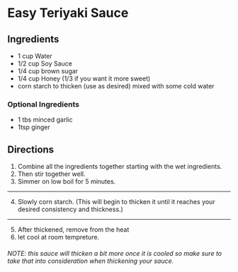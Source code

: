 # Easy Teriyaki Sauce

## Ingredients
* 1 cup Water
* 1/2 cup Soy Sauce
* 1/4 cup brown sugar
* 1/4 cup Honey (1/3 if you want it more sweet)
* corn starch to thicken (use as desired) mixed with some cold water

### Optional Ingredients
* 1 tbs minced garlic
* 1tsp ginger

## Directions
1. Combine all the ingredients together starting with the wet ingredients.
2. Then stir together well.
3. Simmer on low boil for 5 minutes.
---
4. Slowly corn starch. (This will begin to thicken it until it reaches your desired consistency and thickness.)
---
5. After thickened, remove from the heat
6. let cool at room tempreture. 

###### NOTE: this sauce will thicken a bit more once it is cooled so make sure to take that into consideration when thickening your sauce.